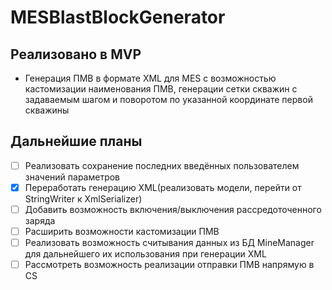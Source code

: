 # MESBlastBlockGenerator
## Реализовано в MVP
- Генерация ПМВ в формате XML для MES с возможностью кастомизации наименования ПМВ, генерации сетки скважин с задаваемым шагом и поворотом по указанной координате первой скважины 
## Дальнейшие планы
- [ ] Реализовать сохранение последних введённых пользователем значений параметров
- [x] Переработать генерацию XML(реализовать модели, перейти от StringWriter к XmlSerializer)
- [ ] Добавить возможность включения/выключения рассредоточенного заряда
- [ ] Расширить возможности кастомизации ПМВ
- [ ] Реализовать возможность считывания данных из БД MineManager для дальнейшего их использования при генерации XML
- [ ] Рассмотреть возможность реализации отправки ПМВ напрямую в CS
